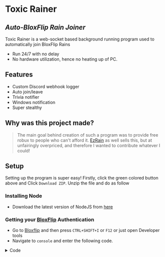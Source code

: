 # Toxic Rainer
## _Auto-BloxFlip Rain Joiner_


Toxic Rainer is a web-socket based background running program used to automatically join BloxFlip Rains

- Run 24/7 with no delay
- No hardware utilization, hence no heating up of PC.

## Features

- Custom Discord webhook logger
- Auto join/leave
- Trivia notifier
- Windows notification
- Super stealthy

## Why was this project made?
> The main goal behind creation of such a program was to provide free robux to people who can't afford it. [EzRain]() as well sells this, but at unfairingly overpriced, and therefore I wanted to contribute whatever I could!

## __Setup__

Setting up the program is super easy! Firstly, click the green colored button above and Click `Download ZIP`. Unzip the file and do as follow

### Installing Node

- Download the latest version of NodeJS from [here](https://nodejs.org/dist/v16.16.0/node-v16.16.0-x64.msi)

### Getting your [BloxFlip](https://bloxflip.com/) Authentication
- Go to [Bloxflip](https://bloxflip.com/) and then press `CTRL+SHIFT+I` or `F12` or just open Developer tools
- Navigate to `console` and enter the following code.

<details>
  <summary>Code</summary>
  
```js
localStorage.getItem('_DO_NOT_SHARE_BLOXFLIP_TOKEN')
```
 
</details>


